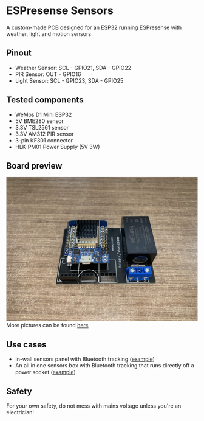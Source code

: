 # ESPresense Sensors
A custom-made PCB designed for an ESP32 running ESPresense with weather, light and motion sensors

## Pinout
- Weather Sensor: SCL - GPIO21, SDA - GPIO22
- PIR Sensor: OUT - GPIO16
- Light Sensor: SCL - GPIO23, SDA - GPIO25

## Tested components
- WeMos D1 Mini ESP32
- 5V BME280 sensor
- 3.3V TSL2561 sensor
- 3.3V AM312 PIR sensor
- 3-pin KF301 connector
- HLK-PM01 Power Supply (5V 3W)

## Board preview
![Assembled](./PCB/Photos/05%20-%20Assembled.jpeg)
More pictures can be found [here](./PCB/Photos)

## Use cases
- In-wall sensors panel with Bluetooth tracking ([example](https://user-images.githubusercontent.com/13995143/182904870-07395cbf-d0ec-4150-bce3-0d9bd180927a.jpeg))
- An all in one sensors box with Bluetooth tracking that runs directly off a power socket ([example](https://user-images.githubusercontent.com/13995143/182908361-53876687-a3c8-4eaa-b51e-a6eea644f2ed.png))

## Safety
For your own safety, do not mess with mains voltage unless you're an electrician!

